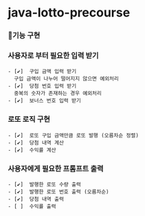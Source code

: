 # java-lotto-precourse

### 🚀기능 구현

### 사용자로 부터 필요한 입력 받기
    - [✔️]  구입 금액 입력 받기   
      구입 금액이 나누어 떨어지지 않으면 예외처리   
    - [✔️]  당첨 번호 입력 받기   
      중복의 숫자가 존재하는 경우 예외처리   
    - [✔️]  보너스 번호 입력 받기
### 로또 로직 구현
    - [✔️]  로또 구입 금액만큼 로또 발행 (오름차순 정렬)
    - [✔️]  당첨 내역 계산
    - [✔️]  수익률 계산
### 사용자에게 필요한 프롬프트 출력
    - [✔️]  발행한 로또 수량 출력
    - [✔️]  발행한 로또 번호 출력 (오름차순)
    - [✔️]  당첨 내역 출력
    - [ ]  수익률 출력